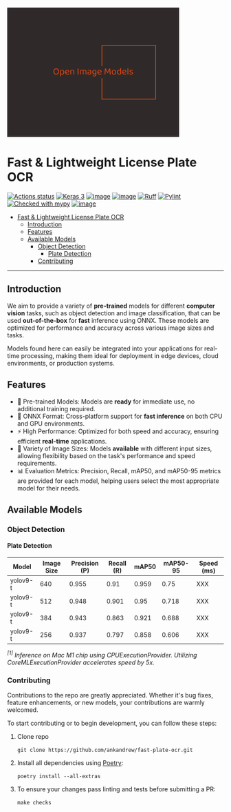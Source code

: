 <p>
  <img src="./assets/open-image-models-logo.png" alt="Open Image Models Logo" width="400"/>
</p>

# Fast & Lightweight License Plate OCR

[![Actions status](https://github.com/ankandrew/fast-plate-ocr/actions/workflows/main.yaml/badge.svg)](https://github.com/ankandrew/fast-plate-ocr/actions)
[![Keras 3](https://img.shields.io/badge/Keras-3-red?logo=keras&logoColor=red&labelColor=white)](https://keras.io/keras_3/)
[![image](https://img.shields.io/pypi/v/fast-plate-ocr.svg)](https://pypi.python.org/pypi/fast-plate-ocr)
[![image](https://img.shields.io/pypi/pyversions/fast-plate-ocr.svg)](https://pypi.python.org/pypi/fast-plate-ocr)
[![Ruff](https://img.shields.io/endpoint?url=https://raw.githubusercontent.com/astral-sh/ruff/main/assets/badge/v2.json)](https://github.com/astral-sh/ruff)
[![Pylint](https://img.shields.io/badge/linting-pylint-yellowgreen)](https://github.com/pylint-dev/pylint)
[![Checked with mypy](http://www.mypy-lang.org/static/mypy_badge.svg)](http://mypy-lang.org/)
[![image](https://img.shields.io/pypi/l/fast-plate-ocr.svg)](https://pypi.python.org/pypi/fast-plate-ocr)

<!-- TOC -->
* [Fast & Lightweight License Plate OCR](#fast--lightweight-license-plate-ocr)
  * [Introduction](#introduction)
  * [Features](#features)
  * [Available Models](#available-models)
    * [Object Detection](#object-detection)
      * [Plate Detection](#plate-detection)
    * [Contributing](#contributing)
<!-- TOC -->

---

## Introduction

We aim to provide a variety of **pre-trained** models for different **computer vision** tasks, such as object detection and
image classification, that can be used **out-of-the-box** for **fast** inference using ONNX. These models are optimized for
performance and accuracy across various image sizes and tasks.

Models found here can easily be integrated into your applications for real-time processing, making them ideal for
deployment in edge devices, cloud environments, or production systems.

## Features

- 🚀 Pre-trained Models: Models are **ready** for immediate use, no additional training required.
- 🔄 ONNX Format: Cross-platform support for **fast inference** on both CPU and GPU environments.
- ⚡ High Performance: Optimized for both speed and accuracy, ensuring efficient **real-time** applications.
- 📏 Variety of Image Sizes: Models **available** with different input sizes, allowing flexibility based on the task's
  performance and speed requirements.
- 📊 Evaluation Metrics: Precision, Recall, mAP50, and mAP50-95 metrics are provided for each model, helping users select
  the most appropriate model for their needs.

## Available Models

### Object Detection

#### Plate Detection

| Model    | Image Size | Precision (P) | Recall (R) | mAP50 | mAP50-95 | Speed (ms) |
|----------|------------|---------------|------------|-------|----------|------------|
| yolov9-t | 640        | 0.955         | 0.91       | 0.959 | 0.75     | XXX        |
| yolov9-t | 512        | 0.948         | 0.901      | 0.95  | 0.718    | XXX        |
| yolov9-t | 384        | 0.943         | 0.863      | 0.921 | 0.688    | XXX        |
| yolov9-t | 256        | 0.937         | 0.797      | 0.858 | 0.606    | XXX        |

_<sup>[1]</sup> Inference on Mac M1 chip using CPUExecutionProvider. Utilizing CoreMLExecutionProvider accelerates speed
by 5x._

### Contributing

Contributions to the repo are greatly appreciated. Whether it's bug fixes, feature enhancements, or new models,
your contributions are warmly welcomed.

To start contributing or to begin development, you can follow these steps:

1. Clone repo
    ```shell
    git clone https://github.com/ankandrew/fast-plate-ocr.git
    ```
2. Install all dependencies using [Poetry](https://python-poetry.org/docs/#installation):
    ```shell
    poetry install --all-extras
    ```
3. To ensure your changes pass linting and tests before submitting a PR:
    ```shell
    make checks
    ```
